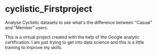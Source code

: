 # cyclistic_Firstproject
Analyse Cyclistic datasets to see what's the difference between "Casual" and "Member" users.

This is a virtual project created with the help of the Google analytic certification.
I am just trying to get into data science and this is a little training to improve my skills.

